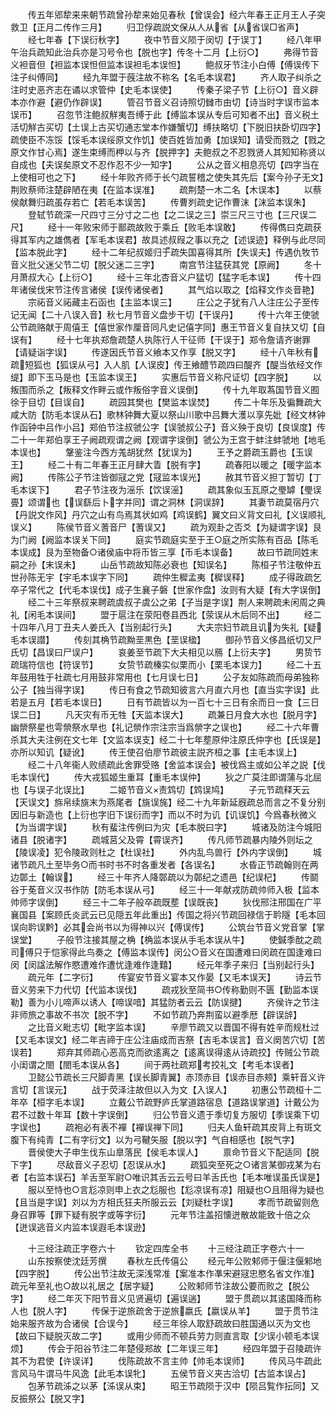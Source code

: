 <!-- { "loadSidebar": true } -->
　　传五年郳犂来来朝节疏曾孙犂来始见春秋【曾误会】经六年春王正月王人子突救卫【正月二传作三月】
　　归卫俘疏説文保从人从省【从省误□省声】
　　经七年春【下误衍秋字】
　　夜中节音义陨于闵切【于误丁】
　　经八年甲午治兵疏知此治兵亦是习号令也【脱也字】传冬十二月【上衍○】
　　弗得节音义袒音但【袒监本误怛但监本误袒毛本误怛】
　　鲍叔牙节注小白傅【傅误传下注子纠傅同】
　　经九年盟于蔇注故不称名【名毛本误君】
　　齐人取子纠杀之注时史恶齐志在谲以求管仲【史毛本误使】
　　传秦子梁子节【上衍○】音义辟本亦作避【避仍作辟误】
　　管召节音义召诗照切雠市由切【诗当时字误市监本误帀】
　　召忽节注鲍叔觧夷吾缚于此【缚监本误从专后可知者不出】音义税土活切觧古买切【土误上古买切通志堂本作嫌蟹切】缚扶略切【下脱旧扶卧切四字】疏使臣不冻馁【馁毛本误绥原文作饥】使百姓皆加勇【加误知】请受而戮之【戮之原文作甘心焉】遂生束缚而柙以与齐【脱押字】夫鲍叔之不忍戮贤人其知知称贤以自成也【夫误矣原文不忍作忍不少一知字】
　　公从之音义相息亮切【四字当在上使相可也之下】
　　经十年败齐师于长勺疏誓稽之使失其先后【案今孙子无文】荆败蔡师注楚辟陋在夷【在监本误准】
　　疏荆楚一木二名【木误本】
　　以蔡侯献舞归疏虽存若亡【若毛本误苦】
　　传曹刿疏史记作曹沫【沫监本误朱】
　　登轼节疏深一尺四寸三分寸之二也【之二误之三】崇三尺三寸也【三尺误二尺】
　　经十一年败宋师于鄑疏故败于乘丘【败毛本误敢】
　　传得儁曰克疏获得其军内之雄儁者【军毛本误君】故具述叔叚之事以充之【述误迹】释例与此尽同【监本脱此字】
　　经十二年纪叔姬归于疏失国喜得其所【失误夫】传遇仇牧节音义批父迷父节二切【脱父迷二三字】
　　南宫节注猛获其党【原阙】
　　冬十月萧叔大心【上衍○】
　　经十三年北杏音义户猛切【猛字毛本误】
　　传十四年诸侯伐宋节注传言诸侯【误传诸侯者】
　　其气焰以取之【焰释文作炎音艳】
　　宗祏音义祏藏主石函也【主监本误三】
　　庄公之子犹有八人注庄公子至传记无闻【二十八误入音】秋七月节音义盘步干切【干误丹】
　　传十六年王使虢公节疏赂献于周僖王【僖世家作厘音同凡史记僖字同】惠王节音义复自扶又切【自误有】
　　经十七年执郑詹疏楚人执陈行人干征师【干误于】郑令詹请齐谢罪【请疑诣字误】
　　传遂因氏节音义飨本又作享【脱又字】
　　经十八年秋有疏短狐也【狐误从弓】入人肌【人误皮】传王飨醴节疏四曰醍齐【醍当依经文作缇】即下玉马是也【玉监本误王】
　　实惠后节音义称尺证切【四字脱】
　　以叛围而杀之【叛释文作畔云或作叛俗字音义误倒】
　　传十九年取蒍国节音义囿徐于目切【目误自】
　　疏园其樊也【樊监本误焚】
　　传二十年乐及徧舞疏大咸大防【防毛本误从石】歌林钟舞大夏以祭山川歌中吕舞大濩以享先妣【经文林钟作函钟中吕作小吕】郑伯节注叔虢公字【误虢叔公子】音义殃于良切【良误度】传二十一年郑伯享王子阙疏观谓之阙【观谓字误倒】虢公为王宫于蚌注蚌虢地【地毛本误也】
　　鞶鉴注今西方羗胡犹然【犹误为】
　　王予之爵疏玉爵也【玉误王】
　　经二十有二年春王正月肆大眚【脱有字】
　　疏春阳以暖之【暖字监本阙】
　　传陈公子节注皆御冦之党【冦监本误光】
　　赦其节音义担丁暂切【丁毛本误下】
　　君子节注夜为滛乐【饮误滛】
　　疏其象似玉瓦原之璺罅【璺误亹】颂谓也【误繇后卜字并同】谓之洞林【洞误辞】
　　其妻节疏莫宿丹穴【丹説文作风】丹穴之山有鸟焉其状如鸡【鸡误鹤】翼文曰义背文曰礼【义误顺礼误义】
　　陈侯节音义蓍音尸【蓍误又】
　　疏为观卦之否爻【为疑谓字误】艮为门阙【阙监本误关下同】
　　庭实节疏庭实至于王○庭之所实陈有百品【陈毛本误成】艮为至物备○诸侯庙中将币皆三享【币毛本误备】
　　故曰节疏同姓末嗣之孙【末误未】
　　山岳节疏故知陈必衰也【知误名】
　　陈桓子节注敬仲五世孙陈无宇【宇毛本误字下同】
　　疏仲生穉孟夷【穉误释】
　　成子得政疏乞卒子常代之【代毛本误伐】成子生襄子磐【世家作盘】汝则有大疑【有大字误倒】
　　经二十三年祭叔来聘疏虞叔子虞公之弟【子当是字误】荆人来聘疏未闲周之典礼【闲毛本误间】
　　盟于扈注在荥阳卷县西北【荥误从木后同不出】
　　经二十四年八月丁丑夫人姜氏入【当别起行头】
　　大夫宗妇节疏且讥为失礼【疑毛本误譛】
　　传刻其桷节疏黝垩黒色【垩误楹】
　　御孙节音义侈昌纸切又尸氏切【昌误曰尸误户】
　　哀姜至节疏下大夫相见以鴈【上衍夫字】
　　男贽节疏瑞符信也【符误节】
　　女贽节疏榛实似栗而小【栗毛本误力】
　　经二十五年鼓用牲于社疏七月用鼓非常用也【七月误七日】
　　公子友如陈疏而母弟独称公子【独当得字误】
　　传日有食之节疏知彼言六月直六月也【直当实字误】此若是五月【若毛本误日】
　　日有节疏皆以为一百七十三日有余而日一食【三日误二日】
　　凡天灾有币无牲【天监本误大】
　　疏兼日月食大水也【脱月字】幽禜祭星也雩禜祭水旱也【礼记禜作宗注宗当爲禜字之误也】
　　经二十六年曹杀其大夫注例在文七年【文监本误支】经二十七年塟原仲注原氏仲字也【氏误是】亦所以知讥【疑讹】
　　传王使召伯廖节疏彼主説齐桓之事【主毛本误上】
　　经二十八年衞人败绩疏此舍罪受赂【舍监本误会】被伐爲主或如公羊之説【伐毛本误代】
　　传大戎狐姬生重耳【重毛本误仲】
　　狄之广莫注即谓蒲与北屈也【与误子北误比】
　　二姬节音义责鸩切【鸩误鸠】
　　子元节疏释天云【天误文】旆帛续旐末为燕尾者【旐误旄】经二十九年新延廐疏总而言之不复分别因旧与新造也【上衍也字旧下误衍而字】而以不时为讥【讥误饥】今爲春秋微义【为当谓字误】
　　秋有蜚注传例曰为灾【毛本脱曰字】
　　城诸及防注今城阳诸县【脱诸字】
　　疏城莒父及霄【霄误齐】
　　传凡师节疏暴内陵外则坛之【陵误凌】犯令陵政则杜之【杜误社】
　　外内乱鸟兽行【外内字误倒】
　　城诸节疏凡土至毕务○而书时书不时各重发者【各误名】
　　水昏正节疏翰则在两边鄣土【翰误】
　　经三十年齐人降鄣疏以为鄣纪之遗邑【纪误杞】
　　传鬬谷于莬音义汉书作防【防毛本误从弓】
　　经三十一年献戎防疏帅师入极【监本帅师字误倒】
　　经三十二年子般卒疏既塟【误既丧】
　　狄伐邢注邢国在广平襄国县【案顾氏炎武云已见隠五年此重出】传国之将兴节疏回禄信于耹隧【毛本回误向耹误黔】必其会尚书以为得神以兴【傅误传】
　　公筑台节音义党音掌【掌误堂】
　　子般节注接其屋之桷【桷监本误从手毛本误从牛】
　　使鍼季酖之疏司傅只于恺家得此鸟奏之【傅监本误传】闵公○音义在国遭难曰闵疏在国逢难曰闵【闵諡法解作愍遭难作遭忧逢难作逢囏】
　　经元年季子来归【当别起行头】
　　疏元年【二字衍】
　　传宴安节音义宴本又作晏【又毛本误天】
　　诗云节音义劳来下力代切【代监本误伐】
　　疏戎狄至简书○传称勤则不匮【勤监本误勒】善为小儿啼声以诱人【啼误喑】其猛防者云云【防误揵】
　　齐侯许之节注非师旅之事故不书次【脱不字】
　　不如节疏乃奔荆蛮以避季厯【辟误辝】
　　之比音义毗志切【毗字监本误】
　　辛廖节疏又以晋国不得有姓辛而规杜过【又毛本误文】经二年吉禘于庄公注庙成而吉祭【吉毛本误言】音义阕苦穴切【苦误若】
　　郑弃其师疏心恶高克而欲逺离之【逺离误得逺从诗疏挍】传贼公节疏小闺谓之閤【閤毛本误从各】
　　间于两社疏郑考挍礼文【考毛本误者】
　　卫懿公节疏长三尺脚青黑【误长脚青翼】赤顶赤目【误赤目赤颊】乘轩音义许言切【言误元】
　　战于荧泽注故但以入为文【入误人】
　　初惠公节疏桓十二年卒【桓字毛本误】
　　立戴公节疏野庐氏掌道路宿息【道路误掌道】计戴公为君不过数十年耳【数十字误倒】
　　归公节音义遗于季切复方服切【季误乘下切字误也】
　　疏袍必有表不襌【襌误禅下同】
　　归夫人鱼轩疏其皮背上有斑文腹下有纯青【二有字衍文】以为弓鞬矢服【脱以字】气自相感也【脱气字】
　　晋侯使大子申生伐东山臯落民【侯毛本误人】
　　禀命节音义下配适同【脱下字】
　　尽敌音义子忍切【忍误从水】
　　疏狐突至死之○诸言某御戎某为右者【右监本误石】羊舌至军尉○唯识其舌云云号曰羊舌氏也【毛本唯误虽氏误是】
　　服以至恃也○言尨凉则申上衣之尨服也【尨凉误有凉】阻疑也○且阻得为疑也【且当是字误】刘以为方相氏狂夫所服云云【刘疑杜字误】
　　孝而节疏留则危身召罪等【罪下疑有脱字或等字衍】
　　元年节注盖招懐迸散故能致十倍之众【迸误逃音义内监本误遐毛本误逊】

　　十三经注疏正字卷六十
　　钦定四库全书
　　十三经注疏正字卷六十一
　　山东按察使沈廷芳撰
　　春秋左氏传僖公
　　经元年公败邾师于偃注偃邾地【四字脱】
　　传公出节注故无深浅常准【案准本作凖宋避冦忠愍名省文作准】疏元年至礼也○故以礼居之【居字疑】
　　公败邾师节注故公要而败之【脱公字】
　　经二年灭下阳节音义见贤遍切【遍误遄】
　　盟于贯疏以其逺国降而称人也【脱人字】
　　传保于逆旅疏舍于逆旅嬴氏【嬴误从羊】
　　盟于贯节注始来服齐故为合诸侯【合误今】
　　经三年徐人取舒疏故曰胜国通以灭为文也【故曰下疑脱灭故二字】
　　或用少师而不顿兵劳力则直言取【少误小顿毛本误烦】
　　传会于阳谷节注二年楚侵郑故【二年误三年】
　　经四年盟于召陵疏许其不为君使【许误详】
　　伐陈疏故不言主帅【帅毛本误师】
　　传风马牛疏此言风马牛谓马牛风逸【此毛本误牝】
　　五侯节音义夹古洽切【古监本误占】
　　包茅节疏泲之以茅【泲误从束】
　　昭王节疏陨于汉中【陨吕覧作抎同】又反振祭公【脱又字】
